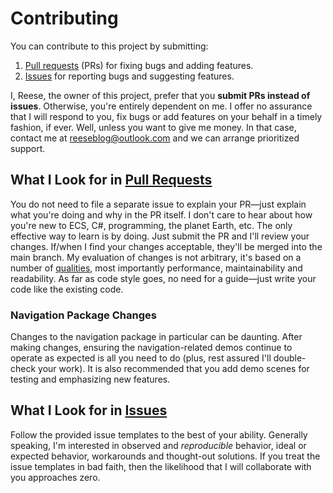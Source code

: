 # Contributing

You can contribute to this project by submitting:

1. [Pull requests](https://github.com/reeseschultz/ReeseUnityDemos/pulls) (PRs) for fixing bugs and adding features.
2. [Issues](https://github.com/reeseschultz/ReeseUnityDemos/issues/new/choose) for reporting bugs and suggesting features.

I, Reese, the owner of this project, prefer that you **submit PRs instead of issues**. Otherwise, you're entirely dependent on me. I offer no assurance that I will respond to you, fix bugs or add features on your behalf in a timely fashion, if ever. Well, unless you want to give me money. In that case, contact me at reeseblog@outlook.com and we can arrange prioritized support.

## What I Look for in [Pull Requests](https://github.com/reeseschultz/ReeseUnityDemos/pulls)

You do not need to file a separate issue to explain your PR—just explain what you're doing and why in the PR itself. I don't care to hear about how you're new to ECS, C#, programming, the planet Earth, etc. The only effective way to learn is by doing. Just submit the PR and I'll review your changes. If/when I find your changes acceptable, they'll be merged into the main branch. My evaluation of changes is not arbitrary, it's based on a number of [qualities](https://en.wikipedia.org/wiki/List_of_system_quality_attributes), most importantly performance, maintainability and readability. As far as code style goes, no need for a guide—just write your code like the existing code.

### Navigation Package Changes

Changes to the navigation package in particular can be daunting. After making changes, ensuring the navigation-related demos continue to operate as expected is all you need to do (plus, rest assured I'll double-check your work). It is also recommended that you add demo scenes for testing and emphasizing new features.

## What I Look for in [Issues](https://github.com/reeseschultz/ReeseUnityDemos/issues/new/choose)

Follow the provided issue templates to the best of your ability. Generally speaking, I'm interested in observed and *reproducible* behavior, ideal or expected behavior, workarounds and thought-out solutions. If you treat the issue templates in bad faith, then the likelihood that I will collaborate with you approaches zero.
